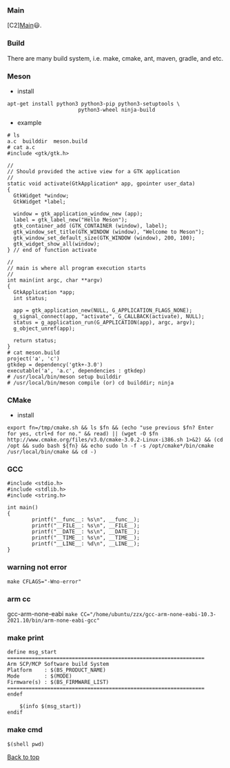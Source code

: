 ### Main

[C2][Main](index.md)😃.

### Build

There are many build system, i.e. make, cmake, ant, maven, gradle, and etc.

### Meson
- install 
```
apt-get install python3 python3-pip python3-setuptools \
                       python3-wheel ninja-build
```

- example
```
# ls
a.c  builddir  meson.build
# cat a.c
#include <gtk/gtk.h>

//
// Should provided the active view for a GTK application
//
static void activate(GtkApplication* app, gpointer user_data)
{
  GtkWidget *window;
  GtkWidget *label;

  window = gtk_application_window_new (app);
  label = gtk_label_new("Hello Meson");
  gtk_container_add (GTK_CONTAINER (window), label);
  gtk_window_set_title(GTK_WINDOW (window), "Welcome to Meson");
  gtk_window_set_default_size(GTK_WINDOW (window), 200, 100);
  gtk_widget_show_all(window);
} // end of function activate

//
// main is where all program execution starts
//
int main(int argc, char **argv)
{
  GtkApplication *app;
  int status;

  app = gtk_application_new(NULL, G_APPLICATION_FLAGS_NONE);
  g_signal_connect(app, "activate", G_CALLBACK(activate), NULL);
  status = g_application_run(G_APPLICATION(app), argc, argv);
  g_object_unref(app);

  return status;
}
# cat meson.build 
project('a', 'c')
gtkdep = dependency('gtk+-3.0')
executable('a', 'a.c', dependencies : gtkdep)
# /usr/local/bin/meson setup builddir
# /usr/local/bin/meson compile (or) cd builddir; ninja
```

### CMake
- install
```
export fn=/tmp/cmake.sh && ls $fn && (echo "use previous $fn? Enter for yes, ctrl+d for no." && read) || (wget -O $fn http://www.cmake.org/files/v3.0/cmake-3.0.2-Linux-i386.sh 1>&2) && (cd /opt && sudo bash ${fn} && echo sudo ln -f -s /opt/cmake*/bin/cmake /usr/local/bin/cmake && cd -)
```

### GCC
```
#include <stdio.h>
#include <stdlib.h>
#include <string.h>

int main()
{
        printf("__func__: %s\n", __func__);
        printf("__FILE__: %s\n", __FILE__);
        printf("__DATE__: %s\n", __DATE__);
        printf("__TIME__: %s\n", __TIME__);
        printf("__LINE__: %d\n", __LINE__);
}
```

### warning not error
`make CFLAGS="-Wno-error"`

### arm cc
gcc-arm-none-eabi
`make CC="/home/ubuntu/zzx/gcc-arm-none-eabi-10.3-2021.10/bin/arm-none-eabi-gcc"`

### make print
```
define msg_start
================================================================
Arm SCP/MCP Software build System
Platform    : $(BS_PRODUCT_NAME)
Mode        : $(MODE)
Firmware(s) : $(BS_FIRMWARE_LIST)
================================================================
endef

    $(info $(msg_start))
endif

```

### make cmd
```
$(shell pwd)
```

<a href="#top">Back to top</a>
